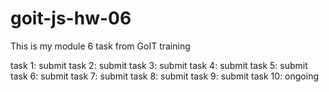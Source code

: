 # goit-js-hw-06
This is my module 6 task from GoIT training

task 1: submit
task 2: submit
task 3: submit
task 4: submit
task 5: submit
task 6: submit
task 7: submit
task 8: submit
task 9: submit
task 10: ongoing